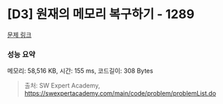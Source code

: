 # [D3] 원재의 메모리 복구하기 - 1289 

[문제 링크](https://swexpertacademy.com/main/code/problem/problemDetail.do?contestProbId=AV19AcoKI9sCFAZN) 

### 성능 요약

메모리: 58,516 KB, 시간: 155 ms, 코드길이: 308 Bytes



> 출처: SW Expert Academy, https://swexpertacademy.com/main/code/problem/problemList.do